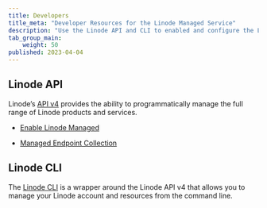 ```yaml
---
title: Developers
title_meta: "Developer Resources for the Linode Managed Service"
description: "Use the Linode API and CLI to enabled and configure the Linode Managed Service."
tab_group_main:
    weight: 50
published: 2023-04-04
---
```


## Linode API

Linode’s [API v4](/docs/api) provides the ability to programmatically manage the full range of Linode products and services.

- [Enable Linode Managed](/docs/api/account/#linode-managed-enable)

- [Managed Endpoint Collection](/docs/api/managed)

## Linode CLI

The [Linode CLI](https://github.com/linode/linode-cli) is a wrapper around the Linode API v4 that allows you to manage your Linode account and resources from the command line.